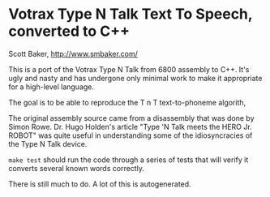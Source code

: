 # Votrax Type N Talk Text To Speech, converted to C++

Scott Baker, http://www.smbaker.com/

This is a port of the Votrax Type N Talk from 6800 assembly
to C++. It's ugly and nasty and has undergone only minimal
work to make it appropriate for a high-level language.

The goal is to be able to reproduce the T n T text-to-phoneme
algorith,

The original assembly source came from a disassembly that
was done by Simon Rowe. Dr. Hugo Holden's article
"Type 'N Talk meets the HERO Jr. ROBOT" was quite useful in
understanding some of the idiosyncracies of the Type N
Talk device.

`make test` should run the code through a series of tests that
will verify it converts several known words correctly.

There is still much to do. A lot of this is autogenerated.
